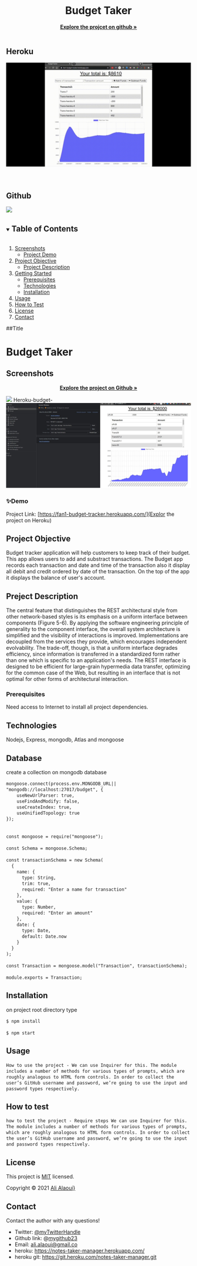 <!-- PROJECT LOGO -->
<br />
<p align="center">


  <h1 align="center">Budget Taker</h1>

  <p align="center">
    <a href="https://github.com/mygithub23/budget-tracker"><strong>Explore the projcet on github »</strong></a>
    <br />
    <br />

  </p>
</p>

## Heroku

<div>
    <img src="./assets/img/Heroku-budget-.gif">
  </div>
     <br />
    <br />

## Github

<div>
    <img src="./assets/img/budget.gif">
    
  </div>

<!-- TABLE OF CONTENTS -->
<details open="open">
  <summary><h2 style="display: inline-block">Table of Contents</h2></summary>
  <ol>
    <li>
      <a href="#Screenshot">Screenshots</a>
      <ul>
        <li><a href="#Demo">Project Demo</a></li>
      </ul>
    </li>
    <li>
      <a href="#Short-Description">Project Objective</a>
      <ul>
        <li><a href="#Project-Description">Project Description</a></li>
      </ul>
    </li>
    <li>
      <a href="#getting-started">Getting Started</a>
      <ul>
        <li><a href="#prerequisites">Prerequisites</a></li>
        <li><a href="#Technologies">Technologies</a></li>
        <li><a href="#installation">Installation</a></li>
      </ul>
    </li>
    <li><a href="#usage">Usage</a></li>
    <li><a href="#How-to-test">How to Test</a></li>
    <li><a href="#license">License</a></li>
    <li><a href="#contact">Contact</a></li>
  </ol>
</details>

##Title

# Budget Taker

## Screenshots

 <p align="center">
    <a href="https://github.com/mygithub23/budget-tracker"><strong>Explore the project on Github »</strong></a>
  </p>
  <div>
    <img src="./assets/img/budget.gif">
    Heroku-budget-
  </div>
  <div>
    <img src="./assets/img/offline2.png">
</div>

### ✨Demo

Project Link: [https://fan1-budget-tracker.herokuapp.com/](Explor the project on Heroku)
<br>

<!-- ABOUT THE PROJECT -->

## Project Objective

Budget tracker application will help customers to keep track of their budget. This app allows users to add and substract transactions. The Budget app records each transaction and date and time of the transaction also it display all debit and credit ordered by date of the transaction. On the top of the app it displays the balance of user's account.

## Preject Description

The central feature that distinguishes the REST architectural style from other network-based styles is its emphasis on a uniform interface between components (Figure 5-6). By applying the software engineering principle of generality to the component interface, the overall system architecture is simplified and the visibility of interactions is improved. Implementations are decoupled from the services they provide, which encourages independent evolvability. The trade-off, though, is that a uniform interface degrades efficiency, since information is transferred in a standardized form rather than one which is specific to an application's needs. The REST interface is designed to be efficient for large-grain hypermedia data transfer, optimizing for the common case of the Web, but resulting in an interface that is not optimal for other forms of architectural interaction.

### Prerequisites

Need access to Internet to install all project dependencies.

## Technologies

Nodejs, Express, mongodb, Atlas and mongoose

## Database
create a collection on mongodb database

```
mongoose.connect(process.env.MONGODB_URL|| "mongodb://localhost:27017/budget", {
    useNewUrlParser: true,
    useFindAndModify: false,
    useCreateIndex: true,
    useUnifiedTopology: true
});


const mongoose = require("mongoose");

const Schema = mongoose.Schema;

const transactionSchema = new Schema(
  {
    name: {
      type: String,
      trim: true,
      required: "Enter a name for transaction"
    },
    value: {
      type: Number,
      required: "Enter an amount"
    },
    date: {
      type: Date,
      default: Date.now
    }
  }
);

const Transaction = mongoose.model("Transaction", transactionSchema);

module.exports = Transaction;

```

## Installation

on project root directory type 
```
$ npm install

$ npm start
```
## Usage

```
How to use the project - We can use Inquirer for this. The module includes a number of methods for various types of prompts, which are roughly analogous to HTML form controls. In order to collect the user’s GitHub username and password, we’re going to use the input and password types respectively.
```

## How to test

```
how to test the project - Require steps We can use Inquirer for this. The module includes a number of methods for various types of prompts, which are roughly analogous to HTML form controls. In order to collect the user’s GitHub username and password, we’re going to use the input and password types respectively.
```

<!-- LICENSE -->

## License

This project is [MIT](https://choosealicense.com/licenses/MIT/) licensed.<br />

Copyright © 2021 [Ali Alaoui}](https://github.com/mygithub23})

<!-- CONTACT -->

## Contact

Contact the author with any questions!<br>

- Twitter: [@myTwitterHandle](https://twitter.com/@myTwitterHandle)
- Github link: @[mygithub23](https://github.com/mygithub23)<br>
- Email: ali.alaoui@gmail.co
- heroku: https://notes-taker-manager.herokuapp.com/
- heroku git: https://git.heroku.com/notes-taker-manager.git
